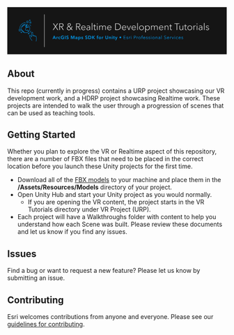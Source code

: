 <div align="center">
  <a href="#">
    <img src="./documentation/github-banner.png" alt="Project Title" title="Project Title" />
  </a>
</div>
  
## About

This repo (currently in progress) contains a URP project showcasing our VR development work, and a HDRP project showcasing Realtime work. These projects are intended to walk the user through a progression of scenes that can be used as teaching tools.

## Getting Started

Whether you plan to explore the VR or Realtime aspect of this repository, there are a number of FBX files that need to be placed in the correct location before you launch these Unity projects for the first time.

* Download all of the [FBX models](https://esriis-my.sharepoint.com/:f:/g/personal/jeff8977_esri_com/EvcKTCBgCF5Hjgr4PSjLeUMBTGd7wtKgntu3n3o2qE_WOQ?e=R1IkZR) to your machine and place them in the **/Assets/Resources/Models** directory of your project. 
* Open Unity Hub and start your Unity project as you would normally.
  * If you are opening the VR content, the project starts in the VR Tutorials directory under VR Project (URP).
* Each project will have a Walkthroughs folder with content to help you understand how each Scene was built. Please review these documents and let us know if you find any issues.

## Issues

Find a bug or want to request a new feature?  Please let us know by submitting an issue.

## Contributing

Esri welcomes contributions from anyone and everyone. Please see our [guidelines for contributing](CONTRIBUTING.md).
